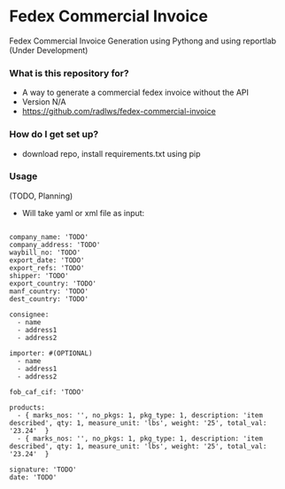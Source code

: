 # Fedex Commercial Invoice #

Fedex Commercial Invoice Generation using Pythong and using reportlab  (Under Development)

### What is this repository for? ###

* A way to generate a commercial fedex invoice without the API
* Version N/A
* https://github.com/radlws/fedex-commercial-invoice

### How do I get set up? ###

* download repo, install requirements.txt using pip

### Usage ###

(TODO, Planning)

* Will take yaml or xml file as input:

<pre><code>
company_name: 'TODO'
company_address: 'TODO'
waybill_no: 'TODO'
export_date: 'TODO'
export_refs: 'TODO'
shipper: 'TODO'
export_country: 'TODO'
manf_country: 'TODO'
dest_country: 'TODO'

consignee:
  - name
  - address1
  - address2

importer: #(OPTIONAL)
  - name
  - address1
  - address2

fob_caf_cif: 'TODO'

products:
  - { marks_nos: '', no_pkgs: 1, pkg_type: 1, description: 'item described', qty: 1, measure_unit: 'lbs', weight: '25', total_val: '23.24'  }
  - { marks_nos: '', no_pkgs: 1, pkg_type: 1, description: 'item described', qty: 1, measure_unit: 'lbs', weight: '25', total_val: '23.24'  }

signature: 'TODO'
date: 'TODO'
</code></pre>



